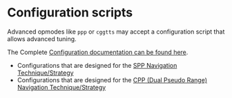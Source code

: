 Configuration scripts
=====================

Advanced opmodes like `ppp` or `cggtts` may accept a configuration script
that allows advanced tuning.

The Complete [Configuration documentation can be found here](https://github.com/rtk-rs).

- Configurations that are designed for the [SPP Navigation Technique/Strategy](./SPP) 
- Configurations that are designed for the [CPP (Dual Pseudo Range) Navigation Technique/Strategy](./CPP) 
